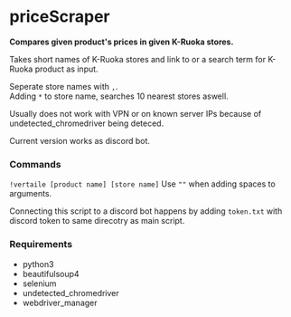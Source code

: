 # priceScraper

__Compares given product's prices in given K-Ruoka stores.__

Takes short names of K-Ruoka stores and link to or a search term for K-Ruoka product as input.

Seperate store names with `,`. <br />
Adding `*` to store name, searches 10 nearest stores aswell. <br />

Usually does not work with VPN or on known server IPs because of undetected_chromedriver being deteced.

Current version works as discord bot.

### Commands
`!vertaile [product name] [store name]`
Use `""` when adding spaces to arguments.

Connecting this script to a discord bot happens by adding `token.txt` with discord token to same direcotry as main script.


### Requirements
- python3
- beautifulsoup4
- selenium
- undetected_chromedriver
- webdriver_manager